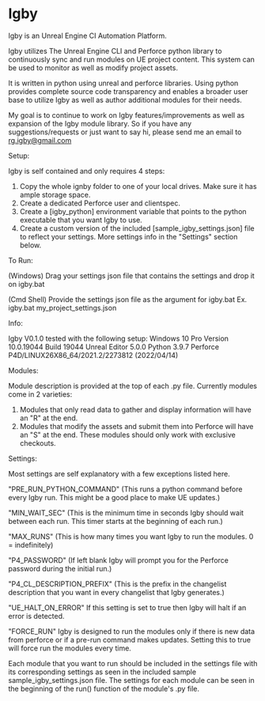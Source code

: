 # Igby

Igby is an Unreal Engine CI Automation Platform.

Igby utilizes The Unreal Engine CLI and Perforce python library to continuously sync and run modules on UE project content. This system can be used to monitor as well as modify project assets.

It is written in python using unreal and perforce libraries. Using python provides complete source code transparency and enables a broader user base to utilize Igby as well as author additional modules for their needs.

My goal is to continue to work on Igby features/improvements as well as expansion of the Igby module library. So if you have any suggestions/requests or just want to say hi, please send me an email to rg.igby@gmail.com


Setup:

Igby is self contained and only requires 4 steps:
1. Copy the whole ignby folder to one of your local drives. Make sure it has ample storage space.
2. Create a dedicated Perforce user and clientspec.
3. Create a [igby_python] environment variable that points to the python executable that you want Igby to use.
4. Create a custom version of the included [sample_igby_settings.json] file to reflect your settings. More settings info in the "Settings" section below.


To Run:

(Windows) Drag your settings json file that contains the settings and drop it on igby.bat

(Cmd Shell) Provide the settings json file as the argument for igby.bat Ex. igby.bat my_project_settings.json


Info:

Igby V0.1.0 tested with the following setup:
Windows 10 Pro Version 10.0.19044 Build 19044
Unreal Editor 5.0.0
Python 3.9.7
Perforce P4D/LINUX26X86_64/2021.2/2273812 (2022/04/14)


Modules:

Module description is provided at the top of each .py file.
Currently modules come in 2 varieties:
1. Modules that only read data to gather and display information will have an "R" at the end.
2. Modules that modify the assets and submit them into Perforce will have an "S" at the end. These modules should only work with exclusive checkouts.


Settings:

Most settings are self explanatory with a few exceptions listed here.

"PRE_RUN_PYTHON_COMMAND" (This runs a python command before every Igby run. This might be a good place to make UE updates.)

"MIN_WAIT_SEC" (This is the minimum time in seconds Igby should wait between each run. This timer starts at the beginning of each run.)

"MAX_RUNS" (This is how many times you want Igby to run the modules. 0 = indefinitely)

"P4_PASSWORD" (If left blank Igby will prompt you for the Perforce password during the initial run.)

"P4_CL_DESCRIPTION_PREFIX" (This is the prefix in the changelist description that you want in every changelist that Igby generates.)

"UE_HALT_ON_ERROR" If this setting is set to true then Igby will halt if an error is detected.

"FORCE_RUN" Igby is designed to run the modules only if there is new data from perforce or if a pre-run command makes updates. Setting this to true will force run the modules every time.

Each module that you want to run should be included in the settings file with its corresponding settings as seen in the included sample sample_igby_settings.json file. The settings for each module can be seen in the beginning of the run() function of the module's .py file.
